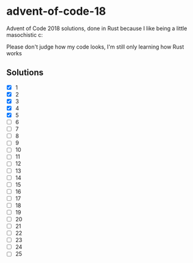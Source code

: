 # advent-of-code-18
Advent of Code 2018 solutions, done in Rust because I like being a little masochistic c:

Please don't judge how my code looks, I'm still only learning how Rust works

## Solutions
- [x]  1
- [x]  2
- [x]  3
- [x]  4
- [x]  5
- [ ]  6
- [ ]  7
- [ ]  8
- [ ]  9
- [ ] 10
- [ ] 11
- [ ] 12
- [ ] 13
- [ ] 14
- [ ] 15
- [ ] 16
- [ ] 17
- [ ] 18
- [ ] 19
- [ ] 20
- [ ] 21
- [ ] 22
- [ ] 23
- [ ] 24
- [ ] 25
